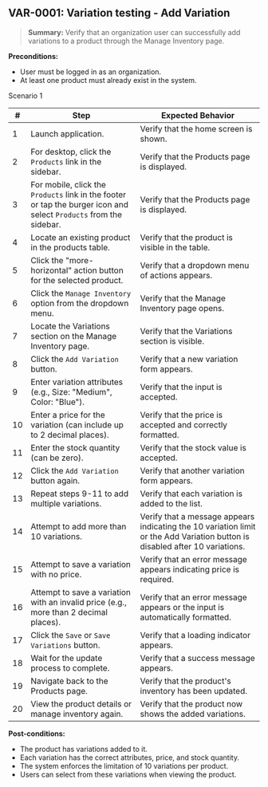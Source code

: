 ## **VAR-0001:** Variation testing - Add Variation

> **Summary:** Verify that an organization user can successfully add variations to a product through the Manage Inventory page.

**Preconditions:**

- User must be logged in as an organization.
- At least one product must already exist in the system.

Scenario 1

| #   | Step                                                                                                               | Expected Behavior                                                                                                            |
| --- | ------------------------------------------------------------------------------------------------------------------ | ---------------------------------------------------------------------------------------------------------------------------- |
| 1   | Launch application.                                                                                                | Verify that the home screen is shown.                                                                                        |
| 2   | For desktop, click the `Products` link in the sidebar.                                                             | Verify that the Products page is displayed.                                                                                  |
| 3   | For mobile, click the `Products` link in the footer or tap the burger icon and select `Products` from the sidebar. | Verify that the Products page is displayed.                                                                                  |
| 4   | Locate an existing product in the products table.                                                                  | Verify that the product is visible in the table.                                                                             |
| 5   | Click the "more-horizontal" action button for the selected product.                                                | Verify that a dropdown menu of actions appears.                                                                              |
| 6   | Click the `Manage Inventory` option from the dropdown menu.                                                        | Verify that the Manage Inventory page opens.                                                                                 |
| 7   | Locate the Variations section on the Manage Inventory page.                                                        | Verify that the Variations section is visible.                                                                               |
| 8   | Click the `Add Variation` button.                                                                                  | Verify that a new variation form appears.                                                                                    |
| 9   | Enter variation attributes (e.g., Size: "Medium", Color: "Blue").                                                  | Verify that the input is accepted.                                                                                           |
| 10  | Enter a price for the variation (can include up to 2 decimal places).                                              | Verify that the price is accepted and correctly formatted.                                                                   |
| 11  | Enter the stock quantity (can be zero).                                                                            | Verify that the stock value is accepted.                                                                                     |
| 12  | Click the `Add Variation` button again.                                                                            | Verify that another variation form appears.                                                                                  |
| 13  | Repeat steps 9-11 to add multiple variations.                                                                      | Verify that each variation is added to the list.                                                                             |
| 14  | Attempt to add more than 10 variations.                                                                            | Verify that a message appears indicating the 10 variation limit or the Add Variation button is disabled after 10 variations. |
| 15  | Attempt to save a variation with no price.                                                                         | Verify that an error message appears indicating price is required.                                                           |
| 16  | Attempt to save a variation with an invalid price (e.g., more than 2 decimal places).                              | Verify that an error message appears or the input is automatically formatted.                                                |
| 17  | Click the `Save` or `Save Variations` button.                                                                      | Verify that a loading indicator appears.                                                                                     |
| 18  | Wait for the update process to complete.                                                                           | Verify that a success message appears.                                                                                       |
| 19  | Navigate back to the Products page.                                                                                | Verify that the product's inventory has been updated.                                                                        |
| 20  | View the product details or manage inventory again.                                                                | Verify that the product now shows the added variations.                                                                      |

**Post-conditions:**

- The product has variations added to it.
- Each variation has the correct attributes, price, and stock quantity.
- The system enforces the limitation of 10 variations per product.
- Users can select from these variations when viewing the product.
